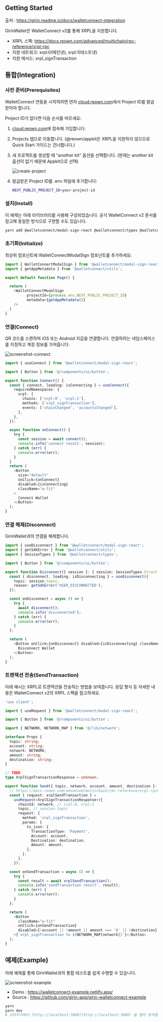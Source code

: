 ## Getting Started
출처 : https://girin.readme.io/docs/walletconnect-integration

GirinWallet은 WalletConnect v2를 통해 XRPL을 지원합니다.

- XRPL 스펙: https://docs.reown.com/advanced/multichain/rpc-reference/xrpl-rpc
 - 지원 네트워크: xrpl:0(메인넷), xrpl:1(테스트넷)
 - 지원 메서드: xrpl_signTransaction

## 통합(Integration)

### 사전 준비(Prerequisites)

WalletConnect 연동을 시작하려면 먼저 [cloud.reown.com](https://cloud.reown.com)에서 Project ID를 발급받아야 합니다.

Project ID가 없다면 다음 순서를 따르세요:

1. [cloud.reown.com](https://cloud.reown.com)에 접속해 가입합니다.
2. Projects 탭으로 이동합니다. (@reown/appkit은 XRPL을 지원하지 않으므로 Quick Start 가이드는 건너뜁니다.)
3. 새 프로젝트를 생성할 때 “another kit” 옵션을 선택합니다. (현재는 another kit 옵션이 없기 때문에 Appkit으로 선택)

   ![create-project](docs/create-project.png)

4. 발급받은 Project ID를 .env 파일에 추가합니다:

   ```bash
   NEXT_PUBLIC_PROJECT_ID=your-project-id
   ```

### 설치(Install)

이 예제는 아래 라이브러리를 사용해 구성되었습니다. 공식 WalletConnect v2 문서를 참고해 동일한 방식으로 구현할 수도 있습니다.

```bash
yarn add @walletconnect/modal-sign-react @walletconnect/types @walletconnect/utils
```

### 초기화(Initialize)

최상위 컴포넌트에 WalletConnectModalSign 컴포넌트를 추가하세요:

```ts
import { WalletConnectModalSign } from '@walletconnect/modal-sign-react';
import { getAppMetadata } from '@walletconnect/utils';

export default function Page() {

  return (
    <WalletConnectModalSign
          projectId={process.env.NEXT_PUBLIC_PROJECT_ID}
          metadata={getAppMetadata()}
    />
  )
}
```

### 연결(Connect)

QR 코드를 스캔하여 iOS 또는 Android 지갑을 연결합니다. 연결하려는 네임스페이스를 지정하고 계정 정보를 가져옵니다.

![screenshot-connect](docs/screenshot-connect.png)

```ts
import { useConnect } from '@walletconnect/modal-sign-react';

import { Button } from '@/components/ui/button';

export function Connect() {
  const { connect, loading: isConnecting } = useConnect({
    requiredNamespaces: {
      xrpl: {
        chains: ['xrpl:0', 'xrpl:1'],
        methods: ['xrpl_signTransaction'],
        events: ['chainChanged', 'accountsChanged'],
      },
    },
  });

  async function onConnect() {
    try {
      const session = await connect();
      console.info('connect result', session);
    } catch (err) {
      console.error(err);
    }
  }
  return (
    <Button
      size="default"
      onClick={onConnect}
      disabled={isConnecting}
      className="w-fit"
    >
      Connect Wallet
    </Button>
  );
}
```

### 연결 해제(Disconnect)

GirinWallet과의 연결을 해제합니다.

```ts
import { useDisconnect } from '@walletconnect/modal-sign-react';
import { getSdkError } from '@walletconnect/utils';
import { SessionTypes } from '@walletconnect/types';

import { Button } from '@/components/ui/button';

export function Disconnect({ session }: { session: SessionTypes.Struct }) {
  const { disconnect, loading: isDisconnecting } = useDisconnect({
    topic: session.topic,
    reason: getSdkError('USER_DISCONNECTED'),
  });

  const onDisconnect = async () => {
    try {
      await disconnect();
      console.info('disconnected');
    } catch (err) {
      console.error(err);
    }
  };

  return (
    <Button onClick={onDisconnect} disabled={isDisconnecting} className="w-fit">
      Disconnect Wallet
    </Button>
  );
}
```

### 트랜잭션 전송(SendTransaction)

아래 예시는 XRPL로 트랜잭션을 전송하는 방법을 보여줍니다. 응답 형식 등 자세한 내용은 WalletConnect v2의 XRPL 스펙을 참고하세요.

```ts
'use client';

import { useRequest } from '@walletconnect/modal-sign-react';

import { Button } from '@/components/ui/button';

import { NETWORK, NETWORK_MAP } from '@/lib/network';

interface Props {
  topic: string;
  account: string;
  network: NETWORK;
  amount: string;
  destination: string;
}

// TODO
type XrplSignTransactionResponse = unknown;

export function Send({ topic, network, account, amount, destination }: Props) {
  // https://docs.reown.com/advanced/multichain/rpc-reference/xrpl-rpc#xrpl_signtransaction
  const { request: xrplSendTransaction } =
    useRequest<XrplSignTransactionResponse>({
      chainId: network, // xrpl:0, xrpl:1
      topic, // session.topic
      request: {
        method: 'xrpl_signTransaction',
        params: {
          tx_json: {
            TransactionType: 'Payment',
            Account: account,
            Destination: destination,
            Amount: amount,
          },
        },
      },
    });

  const onSendTransaction = async () => {
    try {
      const result = await xrplSendTransaction();
      console.info('sendTransaction result', result);
    } catch (err) {
      console.error(err);
    }
  };

  return (
    <Button
      className="w-fit"
      onClick={onSendTransaction}
      disabled={!account || !amount || amount === '0' || !destination}
    >{`xrpl_signTransaction to ${NETWORK_MAP[network]}`}</Button>
  );
}
```

## 예제(Example)

아래 예제를 통해 GirinWallet과의 통합 테스트를 쉽게 수행할 수 있습니다.

![screenshot-example](docs/screenshot-example.png)

- Demo : https://walletconnect-example.netlify.app/
- Source : https://github.com/girin-app/girin-walletconnect-example

```bash
yarn
yarn dev
# 브라우저에서 [http://localhost:3000](http://localhost:3000) 을 열어 동작을 확인하세요.
```
